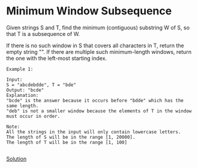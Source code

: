 # Minimum Window Subsequence

Given strings S and T, find the minimum (contiguous) substring W of S, so that T is a subsequence of W.

If there is no such window in S that covers all characters in T, return the empty string "". If there are multiple such minimum-length windows, return the one with the left-most starting index.
```
Example 1:

Input: 
S = "abcdebdde", T = "bde"
Output: "bcde"
Explanation: 
"bcde" is the answer because it occurs before "bdde" which has the same length.
"deb" is not a smaller window because the elements of T in the window must occur in order.

Note:
All the strings in the input will only contain lowercase letters.
The length of S will be in the range [1, 20000].
The length of T will be in the range [1, 100]


```



[Solution](./src/Main.java)
